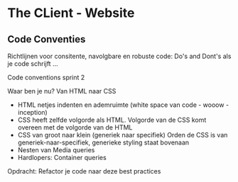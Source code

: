 # The CLient - Website

## Code Conventies

Richtlijnen voor consitente, navolgbare en robuste code:
Do's and Dont's als je code schrijft ... 



Code conventions sprint 2

Waar ben je nu? Van HTML naar CSS

- HTML netjes indenten en ademruimte (white space van code - wooow - inception)
- CSS heeft zelfde volgorde als HTML. Volgorde van de CSS komt overeen met de volgorde van de HTML
- CSS van groot naar klein (generiek naar specifiek) Orden de CSS is van generiek-naar-specifiek, generieke styling staat bovenaan
- Nesten van Media queries
- Hardlopers: Container queries

Opdracht: 
Refactor je code naar deze best practices


